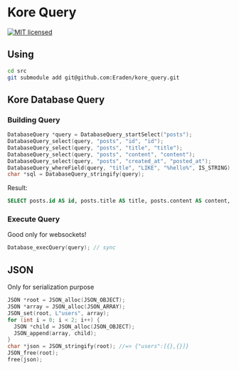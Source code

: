 # Kore Query

[![MIT licensed](https://img.shields.io/badge/license-MIT-blue.svg)](./LICENSE)

## Using

```bash
cd src
git submodule add git@github.com:Eraden/kore_query.git
```

## Kore Database Query

### Building Query

```cpp
DatabaseQuery *query = DatabaseQuery_startSelect("posts");
DatabaseQuery_select(query, "posts", "id", "id");
DatabaseQuery_select(query, "posts", "title", "title");
DatabaseQuery_select(query, "posts", "content", "content");
DatabaseQuery_select(query, "posts", "created_at", "posted_at");
DatabaseQuery_whereField(query, "title", "LIKE", "%hello%", IS_STRING);
char *sql = DatabaseQuery_stringify(query);
```

Result:

```sql
SELECT posts.id AS id, posts.title AS title, posts.content AS content, posts.created_at AS since_at FROM posts WHERE title LIKE '%hello%';
```

### Execute Query

Good only for websockets!

```cpp
Database_execQuery(query); // sync
```

## JSON

Only for serialization purpose

```cpp
JSON *root = JSON_alloc(JSON_OBJECT);
JSON *array = JSON_alloc(JSON_ARRAY);
JSON_set(root, L"users", array);
for (int i = 0; i < 2; i++) {
  JSON *child = JSON_alloc(JSON_OBJECT);
  JSON_append(array, child);
}
char *json = JSON_stringify(root); //=> {"users":[{},{}]}
JSON_free(root);
free(json);
```
